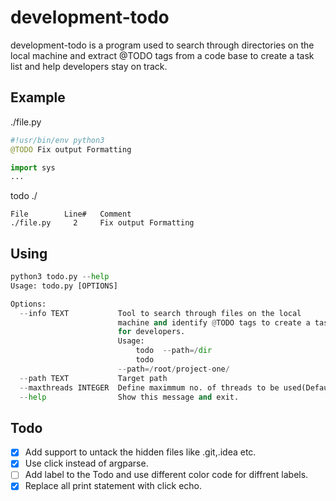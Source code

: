 # development-todo
development-todo is a program used to search through directories on the local machine and extract @TODO tags from a code base to create a task list and help developers stay on track.

## Example
./file.py
``` python
#!usr/bin/env python3
@TODO Fix output Formatting

import sys
...
```

todo ./
```
File        Line#   Comment
./file.py     2     Fix output Formatting
```

## Using
```python
python3 todo.py --help
Usage: todo.py [OPTIONS]

Options:
  --info TEXT           Tool to search through files on the local
                        machine and identify @TODO tags to create a task list
                        for developers.
                        Usage:
                            todo  --path=/dir
                            todo
                        --path=/root/project-one/
  --path TEXT           Target path
  --maxthreads INTEGER  Define maximmum no. of threads to be used(Default: 6)
  --help                Show this message and exit.

```

## Todo
- [x] Add support to untack the hidden files like .git,.idea etc.
- [x] Use click instead of argparse.
- [ ] Add label to the Todo and use different color code for diffrent labels.
- [x] Replace all print statement with click echo.
